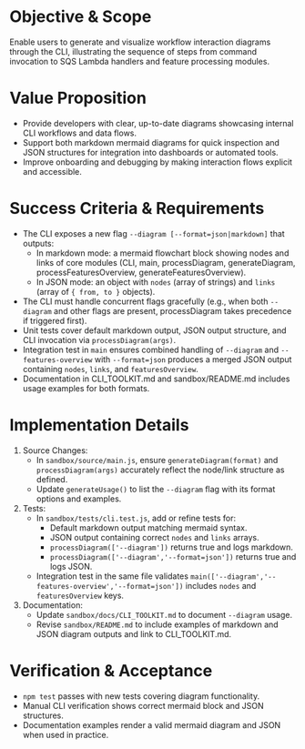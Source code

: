 # Objective & Scope

Enable users to generate and visualize workflow interaction diagrams through the CLI, illustrating the sequence of steps from command invocation to SQS Lambda handlers and feature processing modules.

# Value Proposition

- Provide developers with clear, up-to-date diagrams showcasing internal CLI workflows and data flows.
- Support both markdown mermaid diagrams for quick inspection and JSON structures for integration into dashboards or automated tools.
- Improve onboarding and debugging by making interaction flows explicit and accessible.

# Success Criteria & Requirements

- The CLI exposes a new flag `--diagram [--format=json|markdown]` that outputs:
  - In markdown mode: a mermaid flowchart block showing nodes and links of core modules (CLI, main, processDiagram, generateDiagram, processFeaturesOverview, generateFeaturesOverview).
  - In JSON mode: an object with `nodes` (array of strings) and `links` (array of `{ from, to }` objects).
- The CLI must handle concurrent flags gracefully (e.g., when both `--diagram` and other flags are present, processDiagram takes precedence if triggered first).
- Unit tests cover default markdown output, JSON output structure, and CLI invocation via `processDiagram(args)`.
- Integration test in `main` ensures combined handling of `--diagram` and `--features-overview` with `--format=json` produces a merged JSON output containing `nodes`, `links`, and `featuresOverview`.
- Documentation in CLI_TOOLKIT.md and sandbox/README.md includes usage examples for both formats.

# Implementation Details

1. Source Changes:
   - In `sandbox/source/main.js`, ensure `generateDiagram(format)` and `processDiagram(args)` accurately reflect the node/link structure as defined.
   - Update `generateUsage()` to list the `--diagram` flag with its format options and examples.
2. Tests:
   - In `sandbox/tests/cli.test.js`, add or refine tests for:
     - Default markdown output matching mermaid syntax.
     - JSON output containing correct `nodes` and `links` arrays.
     - `processDiagram(['--diagram'])` returns true and logs markdown.
     - `processDiagram(['--diagram','--format=json'])` returns true and logs JSON.
   - Integration test in the same file validates `main(['--diagram','--features-overview','--format=json'])` includes `nodes` and `featuresOverview` keys.
3. Documentation:
   - Update `sandbox/docs/CLI_TOOLKIT.md` to document `--diagram` usage.
   - Revise `sandbox/README.md` to include examples of markdown and JSON diagram outputs and link to CLI_TOOLKIT.md.

# Verification & Acceptance

- `npm test` passes with new tests covering diagram functionality.
- Manual CLI verification shows correct mermaid block and JSON structures.
- Documentation examples render a valid mermaid diagram and JSON when used in practice.
